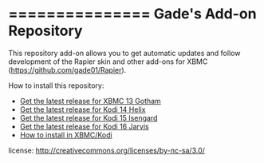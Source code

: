 ===============
Gade's Add-on Repository
===============

This repository add-on allows you to get automatic updates and follow development of the Rapier skin and other add-ons for XBMC (https://github.com/gade01/Rapier).

How to install this repository:

- [Get the latest release for XBMC 13 Gotham](https://github.com/gade01/repository.gade/raw/master/gotham/repository.gade/repository.gade-1.1.5.zip)
- [Get the latest release for Kodi 14 Helix](https://github.com/gade01/repository.gade/raw/master/helix/repository.gade/repository.gade-1.1.5.zip)
- [Get the latest release for Kodi 15 Isengard](https://github.com/gade01/repository.gade/raw/master/isengard/repository.gade/repository.gade-1.1.5.zip)
- [Get the latest release for Kodi 16 Jarvis](https://github.com/gade01/repository.gade/raw/master/jarvis/repository.gade/repository.gade-1.1.5.zip)
- [How to install in XBMC/Kodi](http://kodi.wiki/index.php?title=HOW-TO:Install_an_Add-on_from_a_zip_file)

license: http://creativecommons.org/licenses/by-nc-sa/3.0/
